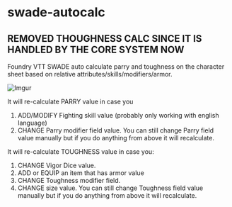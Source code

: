 # swade-autocalc
REMOVED THOUGHNESS CALC SINCE IT IS HANDLED BY THE CORE SYSTEM NOW
-------------------------------------------------------------------------------------
 Foundry VTT SWADE auto calculate parry and toughness on the character sheet based on relative attributes/skills/modifiers/armor.
 
 ![Imgur](https://i.imgur.com/5Jl533o.png)

 It will re-calculate PARRY value in case you
 1. ADD/MODIFY Fighting skill value (probably only working with english language)
 2. CHANGE Parry modifier field value. 
 You can still change Parry field value manually but if you do anything from above it will recalculate.

 It will re-calculate TOUGHNESS value in case you:
 1. CHANGE Vigor Dice value.
 2. ADD or EQUIP an item that has armor value
 3. CHANGE Toughness modifier field.
 4. CHANGE size value. 
 You can still change Toughness field value manually but if you do anything from above it will recalculate.
